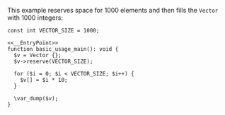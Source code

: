 This example reserves space for 1000 elements and then fills the `Vector` with 1000 integers:

```basic-usage.hack no-auto-output
const int VECTOR_SIZE = 1000;

<<__EntryPoint>>
function basic_usage_main(): void {
  $v = Vector {};
  $v->reserve(VECTOR_SIZE);

  for ($i = 0; $i < VECTOR_SIZE; $i++) {
    $v[] = $i * 10;
  }

  \var_dump($v);
}
```
